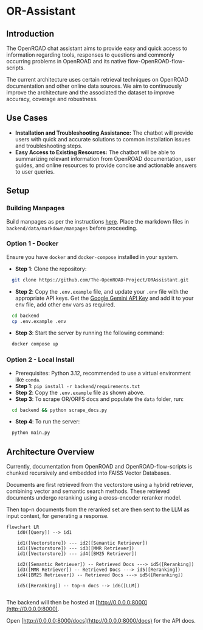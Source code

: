 # OR-Assistant

## Introduction

The OpenROAD chat assistant aims to provide easy and quick access to information regarding tools, responses to questions and commonly occurring problems in OpenROAD and its native flow-OpenROAD-flow-scripts.

The current architecture uses certain retrieval techniques on OpenROAD documentation and other online data sources. We aim to continuously improve the architecture and the associated the dataset to improve accuracy, coverage and robustness.

## Use Cases

- **Installation and Troubleshooting Assistance:** The chatbot will provide users with quick and accurate solutions to common installation issues and troubleshooting steps.
- **Easy Access to Existing Resources:** The chatbot will be able to summarizing relevant information from OpenROAD documentation, user guides, and online resources to provide concise and actionable answers to user queries.

## Setup

### Building Manpages

Build manpages as per the instructions [here](https://github.com/The-OpenROAD-Project/OpenROAD/tree/master/docs). Place the markdown files in `backend/data/markdown/manpages` before proceeding.

### Option 1 - Docker

Ensure you have `docker` and `docker-compose` installed in your system.

- **Step 1**: Clone the repository:

```bash
  git clone https://github.com/The-OpenROAD-Project/ORAssistant.git
```

- **Step 2**: Copy the `.env.example` file, and update your `.env` file with the appropriate API keys. Get the [Google Gemini API Key](https://ai.google.dev) and add it to your env file, add other env vars as required.

```bash
  cd backend
  cp .env.example .env
```

- **Step 3**: Start the server by running the following command:

```bash
  docker compose up
```

### Option 2 - Local Install

- Prerequisites: Python 3.12, recommended to use a virtual environment like `conda`.
- **Step 1**: `pip install -r backend/requirements.txt`
- **Step 2**: Copy the `.env.example` file as shown above.
- **Step 3**: To scrape OR/ORFS docs and populate the `data` folder, run:

```bash
  cd backend && python scrape_docs.py
```

- **Step 4**: To run the server:
```bash
  python main.py
```

## Architecture Overview

Currently, documentation from OpenROAD and OpenROAD-flow-scripts is chunked recursively and embedded into FAISS Vector Databases.  

Documents are first retrieved from the vectorstore using a hybrid retriever, combining vector and semantic search methods. These retrieved documents undergo reranking using a cross-encoder reranker model.

Then top-n documents from the reranked set are then sent to the LLM as input context, for generating a response.

```mermaid
flowchart LR
    id0([Query]) --> id1

    id1([Vectorstore]) --- id2([Semantic Retriever])
    id1([Vectorstore]) --- id3([MMR Retriever])
    id1([Vectorstore]) --- id4([BM25 Retriever])

    id2([Semantic Retriever]) -- Retrieved Docs ---> id5([Reranking]) 
    id3([MMR Retriever]) -- Retrieved Docs ---> id5([Reranking])
    id4([BM25 Retriever]) -- Retrieved Docs ---> id5([Reranking])

    id5([Reranking]) -- top-n docs --> id6([LLM])
 
```

The backend will then be hosted at [http://0.0.0.0:8000](http://0.0.0.0:8000). 

Open [http://0.0.0.0:8000/docs](http://0.0.0.0:8000/docs) for the API docs.